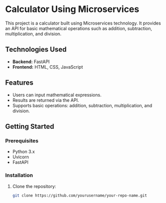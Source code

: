 # Calculator Using Microservices

This project is a calculator built using Microservices technology. It provides an API for basic mathematical operations such as addition, subtraction, multiplication, and division.

## Technologies Used

- **Backend:** FastAPI
- **Frontend:** HTML, CSS, JavaScript

## Features

- Users can input mathematical expressions.
- Results are returned via the API.
- Supports basic operations: addition, subtraction, multiplication, and division.

## Getting Started

### Prerequisites

- Python 3.x
- Uvicorn
- FastAPI

### Installation

1. Clone the repository:

   ```bash
   git clone https://github.com/yourusername/your-repo-name.git

